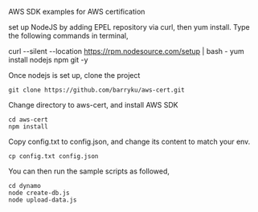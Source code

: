 AWS SDK examples for AWS certification

set up NodeJS by adding EPEL repository via curl, then yum install. Type the following commands in terminal,

curl --silent --location https://rpm.nodesource.com/setup | bash -
yum install nodejs npm git -y


Once nodejs is set up, clone the project

```
git clone https://github.com/barryku/aws-cert.git
```

Change directory to aws-cert, and install AWS SDK

```
cd aws-cert
npm install
```

Copy config.txt to config.json, and change its content to match your env.

```
cp config.txt config.json
```

You can then run the sample scripts as followed,
```
cd dynamo
node create-db.js
node upload-data.js
```